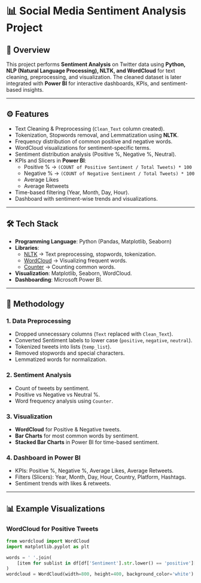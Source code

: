 # 📊 Social Media Sentiment Analysis Project

## 📌 Overview
This project performs **Sentiment Analysis** on Twitter data using **Python, NLP (Natural Language Processing), NLTK, and WordCloud** for text cleaning, preprocessing, and visualization. The cleaned dataset is later integrated with **Power BI** for interactive dashboards, KPIs, and sentiment-based insights.  

---
## ⚙️ Features
- Text Cleaning & Preprocessing (`Clean_Text` column created).
- Tokenization, Stopwords removal, and Lemmatization using **NLTK**.
- Frequency distribution of common positive and negative words.
- WordCloud visualizations for sentiment-specific terms.
- Sentiment distribution analysis (Positive %, Negative %, Neutral).
- KPIs and Slicers in **Power BI**:
  -  Positive % → `(COUNT of Positive Sentiment / Total Tweets) * 100`
  -  Negative % → `(COUNT of Negative Sentiment / Total Tweets) * 100`
  -  Average Likes
  -  Average Retweets
- Time-based filtering (Year, Month, Day, Hour).
- Dashboard with sentiment-wise trends and visualizations.

---

## 🛠️ Tech Stack
- **Programming Language**: Python (Pandas, Matplotlib, Seaborn)
- **Libraries**:
  - [NLTK](https://www.nltk.org/) → Text preprocessing, stopwords, tokenization.
  - [WordCloud](https://pypi.org/project/wordcloud/) → Visualizing frequent words.
  - [Counter](https://docs.python.org/3/library/collections.html#collections.Counter) → Counting common words.
- **Visualization**: Matplotlib, Seaborn, WordCloud.
- **Dashboarding**: Microsoft Power BI.

---
## 🔎 Methodology

### 1. Data Preprocessing
- Dropped unnecessary columns (`Text` replaced with `Clean_Text`).
- Converted Sentiment labels to lower case (`positive`, `negative`, `neutral`).
- Tokenized tweets into lists (`temp_list`).
- Removed stopwords and special characters.
- Lemmatized words for normalization.

### 2. Sentiment Analysis
- Count of tweets by sentiment.
- Positive vs Negative vs Neutral %.
- Word frequency analysis using `Counter`.

### 3. Visualization
- **WordCloud** for Positive & Negative tweets.
- **Bar Charts** for most common words by sentiment.
- **Stacked Bar Charts** in Power BI for time-based sentiment.

### 4. Dashboard in Power BI
- KPIs: Positive %, Negative %, Average Likes, Average Retweets.
- Filters (Slicers): Year, Month, Day, Hour, Country, Platform, Hashtags.
- Sentiment trends with likes & retweets.

---

## 📊 Example Visualizations

### WordCloud for Positive Tweets
```python
from wordcloud import WordCloud
import matplotlib.pyplot as plt

words = ' '.join(
    [item for sublist in df[df['Sentiment'].str.lower() == 'positive']['temp_list'] for item in sublist]
)
wordcloud = WordCloud(width=800, height=400, background_color='white').generate(words)



